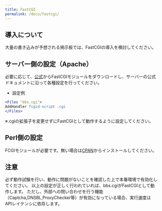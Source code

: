 ```yaml
---
title: FastCGI
permalink: /docs/fastcgi/
---
```

## 導入について
大量の書き込みが予想される掲示板では、FastCGIの導入を検討してください。  
  
## サーバー側の設定（Apache）
必要に応じて、[公式](https://httpd.apache.org/download.cgi#mod_fcgid)からFastCGIモジュールをダウンロードし、サーバーの公式ドキュメントに沿って各種設定を行ってください。

- 設定例
```apache
<Files "bbs.cgi">
AddHandler fcgid-script .cgi
</Files>
```
※.cgiの拡張子を変更せずにFastCGIとして動作するように設定してください。

## Perl側の設定
FCGIモジュールが必要です。無い場合は[CPAN](https://metacpan.org/pod/FCGI)からインストールしてください。

## 注意
必ず動作試験を行い、動作に問題がないことを確認した上で本番環境で有効化してください。
以上の設定が正しく行われていれば、bbs.cgiがFastCGIとして動作します。
ただし、外部への問い合わせを行う機能（Captcha,DNSBL,ProxyChecker等）が有効になっている場合、実行速度はAPIレイテンシに依存します。
